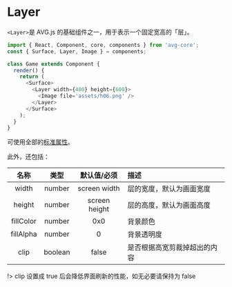 # Layer

`<Layer>`是 AVG.js 的基础组件之一，用于表示一个固定宽高的「层」。

```javascript
import { React, Component, core, components } from 'avg-core';
const { Surface, Layer, Image } = components;

class Game extends Component {
  render() {
    return (
      <Surface>
        <Layer width={400} height={600}>
          <Image file='assets/h06.png' />
        </Layer>
      </Surface>
    );
  }
}
```

可使用全部的[标准属性](zh/components-props.md)。

此外，还包括：

| 名称 | 类型 | 默认值/必须 | 描述 |
| :--: | :--: | :--: | :-- |
| width | number | screen width | 层的宽度，默认为画面宽度 |
| height | number | screen height | 层的高度，默认为画面高度 |
| fillColor | number | 0x0 | 背景颜色 |
| fillAlpha | number | 0 | 背景透明度 |
| clip | boolean | false | 是否根据高宽剪裁掉超出的内容 |

!> clip 设置成 true 后会降低界面刷新的性能，如无必要请保持为 false

